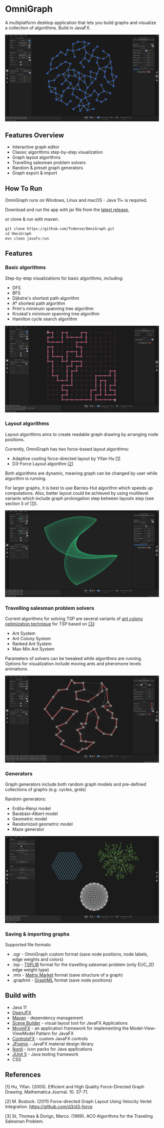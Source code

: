 # OmniGraph
A multiplatform desktop application that lets you build graphs and visualize a collection of algorithms. Build in JavaFX.


![main](src/main/resources/screenshots/main.png)


## Features Overview

* Interactive graph editor
* Classic algorithms step-by-step visualization
* Graph layout algorithms
* Travelling salesman problem solvers
* Random & preset graph generators
* Graph export & import

## How To Run
OmniGraph runs on Windows, Linux and macOS - Java 11+ is required.

Download and run the app with jar file from the [latest release](https://github.com/Todense/OmniGraph/releases/latest),

or clone & run with maven:
```
git clone https://github.com/Todense/OmniGraph.git
cd OmniGraph
mvn clean javafx:run
```


## Features

### Basic algorithms

Step-by-step visualizations for basic algorithms, including:

* DFS
* BFS
* Dijkstra's shortest path algorithm
* A* shortest path algorithm
* Prim's minimum spanning tree algorithm
* Kruskal's minimum spanning tree algorithm
* Hamilton cycle search algorithm

![astar](src/main/resources/screenshots/astar.png)


### Layout algorithms

Layout algorithms aims to create readable graph drawing by arranging node positions.

Currently, OmniGraph has two force-based layout algorithms:

* Adaptive cooling force-directed layout by Yifan Hu [[1]](#1)
* D3-Force Layout algorithm [[2]](#2)

Both algorithms are dynamic, meaning graph can be changed by user while algorithm is running.

For larger graphs, it is best to use Barnes-Hut algorithm which speeds up computations.
Also, better layout could be achieved by using multilevel variants which include graph prolongation step between layouts step
(see section 5 of [[1]](#1)).


![layout](src/main/resources/screenshots/layout.png)

### Travelling salesman problem solvers

Current algorithms for solving TSP are several variants of [ant colony optimization technique](https://en.wikipedia.org/wiki/Ant_colony_optimization_algorithms) for TSP based on [[3]](#3):

* Ant System
* Ant Colony System
* Ranked Ant System
* Max-Min Ant System

Parameters of solvers can be tweaked while algorithms are running. 
Options for visualization include moving ants and pheromone levels animations.

![tsp](src/main/resources/screenshots/tsp.png)

### Generators

Graph generators include both random graph models and pre-defined collections of graphs (e.g. cycles, grids)

Random generators:
* Erdős–Rényi model
* Barabási–Albert model
* Geometric model
* Randomized geometric model
* Maze generator


![generated](src/main/resources/screenshots/generated.png)

### Saving & importing graphs

Supported file formats:
* .ogr - OmniGraph custom format (save node positions, node labels, edge weights and colors)
* .tsp -  [TSPLIB](http://comopt.ifi.uni-heidelberg.de/software/TSPLIB95/) format for the travelling salesman problem (only EUC_2D edge weight type)
* .mtx - [Matrix Market](https://math.nist.gov/MatrixMarket/) format (save structure of a graph)
* .graphml - [GraphML](http://graphml.graphdrawing.org/) format (save node positions)


## Build with

* Java 11
* [OpenJFX](https://openjfx.io/)
* [Maven](https://maven.apache.org/) - dependency management
* [Scene Builder](https://gluonhq.com/products/scene-builder/) - visual layout tool for JavaFX Applications
* [MvvmFX](https://github.com/sialcasa/mvvmFX) - an application framework for implementing the Model-View-ViewModel Pattern for JavaFX
* [ControlsFX](https://github.com/controlsfx/controlsfx) - custom JavaFX controls
* [JFoenix](https://github.com/jfoenixadmin/JFoenix) - JavaFX material design library
* [Ikonli](https://github.com/kordamp/ikonli) - icon packs for Java applications
* [JUnit 5](https://junit.org/junit5/) - Java testing framework
* CSS


## References

<a id="1">[1]</a>
Hu, Yifan. (2005). Efficient and High Quality Force-Directed Graph Drawing. Mathematica Journal. 10. 37-71.

<a id="2">[2]</a>
M. Bostock. (2011) Force-directed Graph Layout Using Velocity Verlet Integration. https://github.com/d3/d3-force

<a id="3">[3]</a>
St, Thomas & Dorigo, Marco. (1999). ACO Algorithms for the Traveling Salesman Problem.










